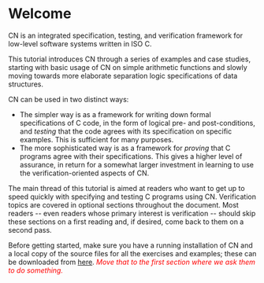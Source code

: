 # Welcome

CN is an integrated specification, testing, and verification framework
for low-level software systems written in ISO C.

This tutorial introduces CN through a series of examples and case
studies, starting with basic usage of CN on simple arithmetic
functions and slowly moving towards more elaborate separation logic
specifications of data structures.
<!-- TODO: BCP: Once the structure of the tutorial stabilizes, we -->
<!-- could outline the material it covers in more detail... -->

CN can be used in two distinct ways:
- The simpler way is as a framework for writing down formal
  specifications of C code, in the form of logical pre- and
  post-conditions, and _testing_ that the code agrees with its
  specification on specific examples. This is sufficient for many
  purposes.
- The more sophisticated way is as a framework for _proving_ that C
  programs agree with their specifications.  This gives a higher level
  of assurance, in return for a somewhat larger investment in learning
  to use the verification-oriented aspects of CN.

The main thread of this tutorial is aimed at readers who want to get
up to speed quickly with specifying and testing C programs using
CN. Verification topics are covered in optional sections throughout
the document. Most readers -- even readers whose primary interest is
verification -- should skip these sections on a first reading and, if
desired, come back to them on a second pass.

Before getting started, make sure you have a running installation of
CN and a local copy of the source files for all the exercises and
examples; these can be downloaded from [here](link:exercises.zip).
<span style="color:red">*Move that to the first section where we ask
them to do something.*</span>
